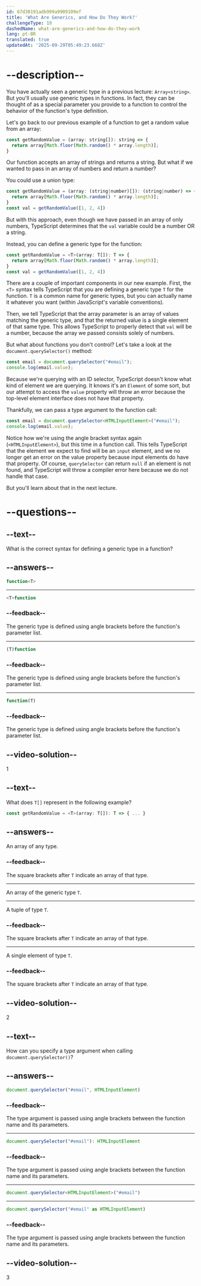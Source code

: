 ```yaml
---
id: 67d30191adb999a9909109ef
title: 'What Are Generics, and How Do They Work?'
challengeType: 19
dashedName: what-are-generics-and-how-do-they-work
lang: pt-BR
translated: true
updatedAt: '2025-09-29T05:49:23.668Z'
---
```


# --description--

You have actually seen a generic type in a previous lecture: `Array<string>`. But you'll usually use generic types in functions. In fact, they can be thought of as a special parameter you provide to a function to control the behavior of the function's type definition.

Let's go back to our previous example of a function to get a random value from an array:

```js
const getRandomValue = (array: string[]): string => {
  return array[Math.floor(Math.random() * array.length)];
}
```

Our function accepts an array of strings and returns a string. But what if we wanted to pass in an array of numbers and return a number?

You could use a union type:

```js
const getRandomValue = (array: (string|number)[]): (string|number) => {
  return array[Math.floor(Math.random() * array.length)];
}
const val = getRandomValue([1, 2, 4])
```

But with this approach, even though we have passed in an array of only numbers, TypeScript determines that the `val` variable could be a number OR a string.

Instead, you can define a generic type for the function:

```js
const getRandomValue = <T>(array: T[]): T => {
  return array[Math.floor(Math.random() * array.length)];
}
const val = getRandomValue([1, 2, 4])
```

There are a couple of important components in our new example. First, the `<T>` syntax tells TypeScript that you are defining a generic type `T` for the function. `T` is a common name for generic types, but you can actually name it whatever you want (within JavaScript's variable conventions).

Then, we tell TypeScript that the array parameter is an array of values matching the generic type, and that the returned value is a single element of that same type. This allows TypeScript to properly detect that `val` will be a number, because the array we passed consists solely of numbers.

But what about functions you don't control? Let's take a look at the `document.querySelector()` method:

```js
const email = document.querySelector("#email");
console.log(email.value);
```

Because we're querying with an ID selector, TypeScript doesn't know what kind of element we are querying. It knows it's an `Element` of some sort, but our attempt to access the `value` property will throw an error because the top-level element interface does not have that property.

Thankfully, we can pass a type argument to the function call:

```js
const email = document.querySelector<HTMLInputElement>("#email");
console.log(email.value);
```

Notice how we're using the angle bracket syntax again (`<HTMLInputElement>`), but this time in a function call. This tells TypeScript that the element we expect to find will be an `input` element, and we no longer get an error on the value property because input elements do have that property. Of course, `querySelector` can return `null` if an element is not found, and TypeScript will throw a compiler error here because we do not handle that case.

But you'll learn about that in the next lecture.

# --questions--

## --text--

What is the correct syntax for defining a generic type in a function?

## --answers--

```ts
function<T>
```

---

```ts
<T>function
```

### --feedback--

The generic type is defined using angle brackets before the function's parameter list.

---

```ts
(T)function
```

### --feedback--

The generic type is defined using angle brackets before the function's parameter list.

---

```ts
function(T)
```

### --feedback--

The generic type is defined using angle brackets before the function's parameter list.

## --video-solution--

1

## --text--

What does `T[]` represent in the following example?

```ts
const getRandomValue = <T>(array: T[]): T => { ... }
```

## --answers--

An array of any type.

### --feedback--

The square brackets after `T` indicate an array of that type.

---

An array of the generic type `T`.

---

A tuple of type `T`.

### --feedback--

The square brackets after `T` indicate an array of that type.

---

A single element of type `T`.

### --feedback--

The square brackets after `T` indicate an array of that type.

## --video-solution--

2

## --text--

How can you specify a type argument when calling `document.querySelector()`?

## --answers--

```js
document.querySelector("#email", HTMLInputElement)
```

### --feedback--

The type argument is passed using angle brackets between the function name and its parameters.

---

```js
document.querySelector("#email"): HTMLInputElement
```

### --feedback--

The type argument is passed using angle brackets between the function name and its parameters.

---

```js
document.querySelector<HTMLInputElement>("#email")
```

---

```js
document.querySelector("#email" as HTMLInputElement)
```

### --feedback--

The type argument is passed using angle brackets between the function name and its parameters.

## --video-solution--

3
